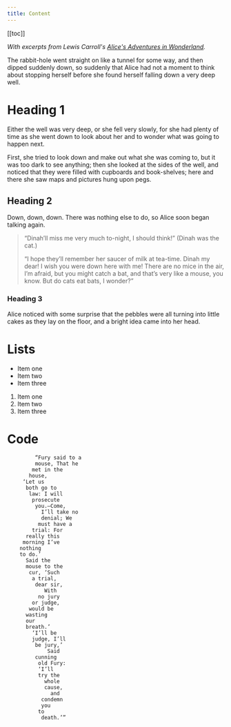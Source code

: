 ```yaml
---
title: Content
---
```


[[toc]]

_With excerpts from Lewis Carroll's [Alice's Adventures in Wonderland](https://www.gutenberg.org/files/11/11-h/11-h.htm)._

The rabbit-hole went straight on like a tunnel for some way, and then dipped suddenly down, so suddenly that Alice had not a moment to think about stopping herself before she found herself falling down a very deep well.

# Heading 1

Either the well was very deep, or she fell very slowly, for she had plenty of time as she went down to look about her and to wonder what was going to happen next. 

First, she tried to look down and make out what she was coming to, but it was too dark to see anything; then she looked at the sides of the well, and noticed that they were filled with cupboards and book-shelves; here and there she saw maps and pictures hung upon pegs.

## Heading 2

Down, down, down. There was nothing else to do, so Alice soon began talking again.

> “Dinah’ll miss me very much to-night, I should think!” (Dinah was the cat.) 
> 
> “I hope they’ll remember her saucer of milk at tea-time. Dinah my dear! I wish you were down here with me! There are no mice in the air, I’m afraid, but you might catch a bat, and that’s very like a mouse, you know. But do cats eat bats, I wonder?” 

### Heading 3

Alice noticed with some surprise that the pebbles were all turning into little cakes as they lay on the floor, and a bright idea came into her head.

# Lists

* Item one
* Item two
* Item three

1. Item one
2. Item two
3. Item three

# Code

```
         “Fury said to a
         mouse, That he
        met in the
       house,
     ‘Let us
      both go to
       law: I will
        prosecute
         you.—Come,
           I’ll take no
           denial; We
          must have a
        trial: For
      really this
     morning I’ve
    nothing
    to do.’
      Said the
      mouse to the
       cur, ‘Such
        a trial,
         dear sir,
            With
          no jury
        or judge,
       would be
      wasting
      our
      breath.’
        ‘I’ll be
        judge, I’ll
         be jury,’
             Said
         cunning
          old Fury:
          ‘I’ll
          try the
            whole
            cause,
              and
           condemn
           you
          to
           death.’”
```
